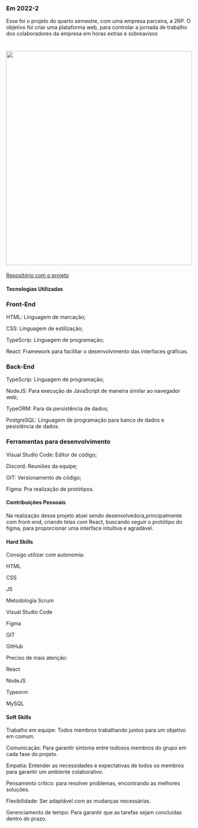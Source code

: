 ### Em 2022-2
Esse foi o projeto do quarto semestre, com uma empresa parceira, a 2RP. O objetivo foi criar uma plataforma web, para controlar a jornada de trabalho dos colaboradores da empresa em horas extras e sobreavisos

<h1 align="center"><img src = "https://github.com/GustavoAndo/portifolio-TG/blob/main/img/4-semestre.gif" width="100%" height="580px"></h1>



[Repositório com o projeto](https://github.com/Inodevs-4/2RP)

#### Tecnologias Utilizadas

### Front-End

HTML: Linguagem de marcação;

CSS: Linguagem de estilização;

TypeScrip: Linguagem de programação;

React: Framework para facilitar o desenvolvimento das interfaces gráficas.

### Back-End

TypeScrip: Linguagem de programação;

NodeJS: Para execução de JavaScript de maneira similar ao navegador web;

TypeORM: Para da persistência de dados;

PostgreSQL: Linguagem de programação para banco de dados e pesistência de dados.

### Ferramentas para desenvolvimento

Visual Studio Code: Editor de código;

Discord: Reuniões da equipe;

GIT: Versionamento de código;

Figma: Pra realização de protótipos.

#### Contribuições Pessoais
Na realização desse projeto atuei sendo desenvolvedora,principalmente com front-end, criando telas com React, buscando seguir o protótipo do figma, para proporcionar uma interface intuitiva e agradável.

#### Hard Skills

Consigo utilizar com autonomia:

HTML

CSS

JS

Metodologia Scrum

Visual Studio Code

Figma

GIT

GitHub

Preciso de mais atenção:

React

NodeJS

Typeorm

MySQL


#### Soft Skills
Trabalho em equipe: Todos membros trabalhando juntos para um objetivo em comum. 

Comunicação: Para garantir sintonia entre todosos membros do grupo em cada fase do projeto.

Empatia: Entender as necessidades e expectativas de todos os membros para garantir um ambiente colaborativo.

Pensamento crítico: para resolver problemas, encontrando as melhores soluções.

Flexibilidade: Ser adaptável com as mudanças necessárias.

Gerenciamento de tempo: Para garantir que as tarefas sejam concluídas dentro do prazo.


